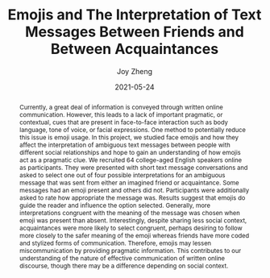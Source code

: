 ---
author: Joy Zheng
title: Emojis and The Interpretation of Text Messages Between Friends and Between Acquaintances
date: 2021-05-24
abstract: Currently, a great deal of information is conveyed through written online communication. However, this leads to a lack of important pragmatic, or contextual, cues that are present in face-to-face interaction such as body language, tone of voice, or facial expressions. One method to potentially reduce this issue is emoji usage. In this project, we studied face emojis and how they affect the interpretation of ambiguous text messages between people with different social relationships and hope to gain an understanding of how emojis act as a pragmatic clue. We recruited 64 college-aged English speakers online as participants. They were presented with short text message conversations and asked to select one out of four possible interpretations for an ambiguous message that was sent from either an imagined friend or acquaintance. Some messages had an emoji present and others did not. Participants were additionally asked to rate how appropriate the message was. Results suggest that emojis do guide the reader and influence the option selected. Generally, more interpretations congruent with the meaning of the message was chosen when emoji was present than absent. Interestingly, despite sharing less social context, acquaintances were more likely to select congruent, perhaps desiring to follow more closely to the safer meaning of the emoji whereas friends have more coded and stylized forms of communication. Therefore, emojis may lessen miscommunication by providing pragmatic information. This contributes to our understanding of the nature of effective communication of written online discourse, though there may be a difference depending on social context. 
major: Psychology, Cognitive Science
senior_thesis: no
our_funding: yes
faculty_advisor: William Horton
college: "Weinberg College of Arts and Sciences"
doi: 10.21985/n2-wbzx-gy74
subject: "Social Sciences"
---